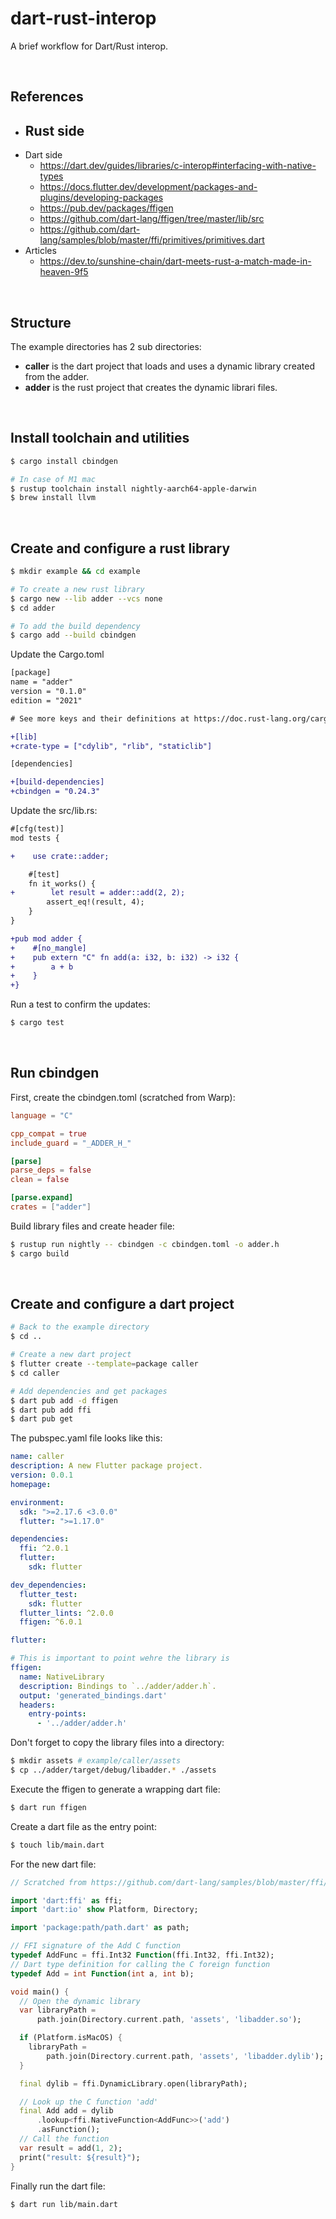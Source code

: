 # dart-rust-interop

A brief workflow for Dart/Rust interop.

<br/>

## References

- Rust side
  - 
- Dart side
  - https://dart.dev/guides/libraries/c-interop#interfacing-with-native-types
  - https://docs.flutter.dev/development/packages-and-plugins/developing-packages
  - https://pub.dev/packages/ffigen
  - https://github.com/dart-lang/ffigen/tree/master/lib/src
  - https://github.com/dart-lang/samples/blob/master/ffi/primitives/primitives.dart
- Articles
  - https://dev.to/sunshine-chain/dart-meets-rust-a-match-made-in-heaven-9f5

<br/>

## Structure

The example directories has 2 sub directories:
- **caller** is the dart project that loads and uses a dynamic library created from the adder.
- **adder** is the rust project that creates the dynamic librari files.

<br/>

## Install toolchain and utilities

```sh
$ cargo install cbindgen

# In case of M1 mac
$ rustup toolchain install nightly-aarch64-apple-darwin
$ brew install llvm
```

<br/>

## Create and configure a rust library

```sh
$ mkdir example && cd example

# To create a new rust library
$ cargo new --lib adder --vcs none
$ cd adder

# To add the build dependency
$ cargo add --build cbindgen
```

Update the Cargo.toml
```diff
[package]
name = "adder"
version = "0.1.0"
edition = "2021"

# See more keys and their definitions at https://doc.rust-lang.org/cargo/reference/manifest.html

+[lib]
+crate-type = ["cdylib", "rlib", "staticlib"]

[dependencies]

+[build-dependencies]
+cbindgen = "0.24.3"
```

Update the src/lib.rs:
```diff
#[cfg(test)]
mod tests {

+    use crate::adder;

    #[test]
    fn it_works() {
+        let result = adder::add(2, 2);
        assert_eq!(result, 4);
    }
}

+pub mod adder {
+    #[no_mangle] 
+    pub extern "C" fn add(a: i32, b: i32) -> i32 {
+        a + b
+    }
+}
```

Run a test to confirm the updates:
```sh
$ cargo test
```

<br/>

## Run cbindgen

First, create the cbindgen.toml (scratched from Warp):
```toml
language = "C"

cpp_compat = true
include_guard = "_ADDER_H_"

[parse]
parse_deps = false
clean = false

[parse.expand]
crates = ["adder"]
```

Build library files and create header file:
```sh
$ rustup run nightly -- cbindgen -c cbindgen.toml -o adder.h
$ cargo build
```

<br/>

## Create and configure a dart project

```sh
# Back to the example directory
$ cd .. 

# Create a new dart project
$ flutter create --template=package caller
$ cd caller

# Add dependencies and get packages
$ dart pub add -d ffigen
$ dart pub add ffi
$ dart pub get
```

The pubspec.yaml file looks like this:
```yaml
name: caller
description: A new Flutter package project.
version: 0.0.1
homepage:

environment:
  sdk: ">=2.17.6 <3.0.0"
  flutter: ">=1.17.0"

dependencies:
  ffi: ^2.0.1
  flutter:
    sdk: flutter

dev_dependencies:
  flutter_test:
    sdk: flutter
  flutter_lints: ^2.0.0
  ffigen: ^6.0.1

flutter:

# This is important to point wehre the library is
ffigen:
  name: NativeLibrary
  description: Bindings to `../adder/adder.h`.
  output: 'generated_bindings.dart'
  headers:
    entry-points:
      - '../adder/adder.h'
```

Don't forget to copy the library files into a directory:
```sh
$ mkdir assets # example/caller/assets
$ cp ../adder/target/debug/libadder.* ./assets
```

Execute the ffigen to generate a wrapping dart file:
```sh
$ dart run ffigen
```

Create a dart file as the entry point:
```sh
$ touch lib/main.dart
```

For the new dart file:
```dart
// Scratched from https://github.com/dart-lang/samples/blob/master/ffi/hello_world/hello.dart

import 'dart:ffi' as ffi;
import 'dart:io' show Platform, Directory;

import 'package:path/path.dart' as path;

// FFI signature of the Add C function
typedef AddFunc = ffi.Int32 Function(ffi.Int32, ffi.Int32);
// Dart type definition for calling the C foreign function
typedef Add = int Function(int a, int b);

void main() {
  // Open the dynamic library
  var libraryPath =
      path.join(Directory.current.path, 'assets', 'libadder.so');

  if (Platform.isMacOS) {
    libraryPath =
        path.join(Directory.current.path, 'assets', 'libadder.dylib');
  }

  final dylib = ffi.DynamicLibrary.open(libraryPath);

  // Look up the C function 'add'
  final Add add = dylib
      .lookup<ffi.NativeFunction<AddFunc>>('add')
      .asFunction();
  // Call the function
  var result = add(1, 2);
  print("result: ${result}");
}
```

Finally run the dart file:
```sh
$ dart run lib/main.dart
```